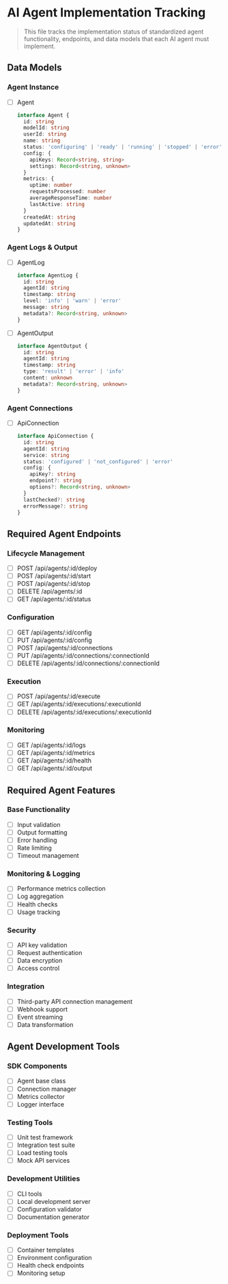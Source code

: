 # AI Agent Implementation Tracking

> This file tracks the implementation status of standardized agent functionality, endpoints, and data models that each AI agent must implement.

## Data Models

### Agent Instance
- [ ] Agent
  ```typescript
  interface Agent {
    id: string
    modelId: string
    userId: string
    name: string
    status: 'configuring' | 'ready' | 'running' | 'stopped' | 'error'
    config: {
      apiKeys: Record<string, string>
      settings: Record<string, unknown>
    }
    metrics: {
      uptime: number
      requestsProcessed: number
      averageResponseTime: number
      lastActive: string
    }
    createdAt: string
    updatedAt: string
  }
  ```

### Agent Logs & Output
- [ ] AgentLog
  ```typescript
  interface AgentLog {
    id: string
    agentId: string
    timestamp: string
    level: 'info' | 'warn' | 'error'
    message: string
    metadata?: Record<string, unknown>
  }
  ```
- [ ] AgentOutput
  ```typescript
  interface AgentOutput {
    id: string
    agentId: string
    timestamp: string
    type: 'result' | 'error' | 'info'
    content: unknown
    metadata?: Record<string, unknown>
  }
  ```

### Agent Connections
- [ ] ApiConnection
  ```typescript
  interface ApiConnection {
    id: string
    agentId: string
    service: string
    status: 'configured' | 'not_configured' | 'error'
    config: {
      apiKey?: string
      endpoint?: string
      options?: Record<string, unknown>
    }
    lastChecked?: string
    errorMessage?: string
  }
  ```

## Required Agent Endpoints

### Lifecycle Management
- [ ] POST /api/agents/:id/deploy
- [ ] POST /api/agents/:id/start
- [ ] POST /api/agents/:id/stop
- [ ] DELETE /api/agents/:id
- [ ] GET /api/agents/:id/status

### Configuration
- [ ] GET /api/agents/:id/config
- [ ] PUT /api/agents/:id/config
- [ ] POST /api/agents/:id/connections
- [ ] PUT /api/agents/:id/connections/:connectionId
- [ ] DELETE /api/agents/:id/connections/:connectionId

### Execution
- [ ] POST /api/agents/:id/execute
- [ ] GET /api/agents/:id/executions/:executionId
- [ ] DELETE /api/agents/:id/executions/:executionId

### Monitoring
- [ ] GET /api/agents/:id/logs
- [ ] GET /api/agents/:id/metrics
- [ ] GET /api/agents/:id/health
- [ ] GET /api/agents/:id/output

## Required Agent Features

### Base Functionality
- [ ] Input validation
- [ ] Output formatting
- [ ] Error handling
- [ ] Rate limiting
- [ ] Timeout management

### Monitoring & Logging
- [ ] Performance metrics collection
- [ ] Log aggregation
- [ ] Health checks
- [ ] Usage tracking

### Security
- [ ] API key validation
- [ ] Request authentication
- [ ] Data encryption
- [ ] Access control

### Integration
- [ ] Third-party API connection management
- [ ] Webhook support
- [ ] Event streaming
- [ ] Data transformation

## Agent Development Tools

### SDK Components
- [ ] Agent base class
- [ ] Connection manager
- [ ] Metrics collector
- [ ] Logger interface

### Testing Tools
- [ ] Unit test framework
- [ ] Integration test suite
- [ ] Load testing tools
- [ ] Mock API services

### Development Utilities
- [ ] CLI tools
- [ ] Local development server
- [ ] Configuration validator
- [ ] Documentation generator

### Deployment Tools
- [ ] Container templates
- [ ] Environment configuration
- [ ] Health check endpoints
- [ ] Monitoring setup 